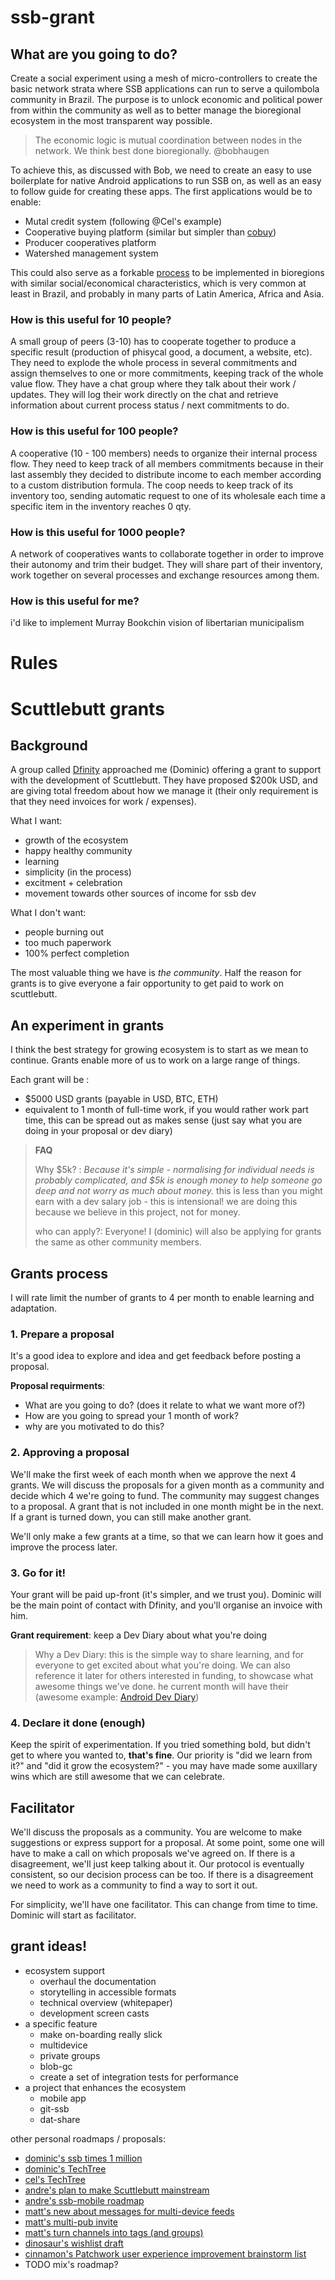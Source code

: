 # ssb-grant

## What are you going to do?

Create a social experiment using a mesh of micro-controllers to create the basic network strata where SSB applications can run to serve a quilombola community in Brazil. The purpose is to unlock economic and political power from within the community as well as to better manage the bioregional ecosystem in the most transparent way possible.

> The economic logic is mutual coordination between nodes in the network. We think best done bioregionally. @bobhaugen

To achieve this, as discussed with Bob, we need to create an easy to use boilerplate for native Android applications to run SSB on, as well as an easy to follow guide for creating these apps. The first applications would be to enable:
- Mutal credit system (following @Cel's example)
- Cooperative buying platform (similar but simpler than [cobuy](https://www.rootsystems.nz/products/cobuy/readme.html))
- Producer cooperatives platform
- Watershed management system

This could also serve as a forkable [process](https://www.valueflo.ws/introduction/processes.html) to be implemented in bioregions with similar social/economical characteristics, which is very common at least in Brazil, and probably in many parts of Latin America, Africa and Asia.

### How is this useful for 10 people?
A small group of peers (3-10) has to cooperate together to produce a specific result (production of phisycal good, a document, a website, etc).
They need to explode the whole process in several commitments and assign themselves to one or more commitments, keeping track of the whole value flow.
They have a chat group where they talk about their work / updates. They will log their work directly on the chat and retrieve information about current process status / next commitments to do.

### How is this useful for 100 people?
A cooperative (10 - 100 members) needs to organize their internal process flow. They need to keep track of all members commitments because in their last assembly they decided to distribute income to each member according to a custom distribution formula.
The coop needs to keep track of its inventory too, sending automatic request to one of its wholesale each time a specific item in the inventory reaches 0 qty.

### How is this useful for 1000 people?
A network of cooperatives wants to collaborate together in order to improve their autonomy and trim their budget. They will share part of their inventory, work together on several processes and exchange resources among them.

### How is this useful for me?
i'd like to implement Murray Bookchin vision of libertarian municipalism



# Rules

# Scuttlebutt grants

## Background

A group called [Dfinity](https://www.dfinity.org/) approached me (Dominic) offering a grant to support with the development of Scuttlebutt. They have proposed $200k USD, and are giving total freedom about how we manage it (their only requirement is that they need invoices for work / expenses).

What I want:

- growth of the ecosystem
- happy healthy community
- learning
- simplicity (in the process)
- excitment + celebration
- movement towards other sources of income for ssb dev

What I don't want:

- people burning out
- too much paperwork
- 100% perfect completion

The most valuable thing we have is _the community_. Half the reason for grants is to give everyone
a fair opportunity to get paid to work on scuttlebutt.

## An experiment in grants

I think the best strategy for growing ecosystem is to start as we mean to continue. Grants enable more of us to work on a large range of things.

Each grant will be : 
 - $5000 USD grants (payable in USD, BTC, ETH)
 - equivalent to 1 month of full-time work, if you would rather work part time, this can be spread out as makes sense (just say what you are doing in your proposal or dev diary)


> **FAQ** 
> 
> Why $5k? : _Because it's simple - normalising for individual needs is probably complicated, and $5k is enough money to help someone go deep and not worry as much about money._ 
> this is less than you might earn with a dev salary job - this is intensional! we are doing this because we believe in this project, not for money.
>
> who can apply?: Everyone! I (dominic) will also be applying for grants the same as other community members.

## Grants process 

I will rate limit the number of grants to 4 per month to enable learning and adaptation.

### 1. Prepare a proposal
It's a good idea to explore and idea and get feedback before posting a proposal.

**Proposal requirments**: 
- What are you going to do? (does it relate to what we want more of?)
- How are you going to spread your 1 month of work? 
- why are you motivated to do this?

### 2. Approving a proposal
We'll make the first week of each month when we approve the next 4 grants.
We will discuss the proposals for a given month as a community and decide which 4 we're going to fund. The community may suggest changes to a proposal. A grant that is not included in one month might be in the next. If a grant is turned down, you can still make another grant.

We'll only make a few grants at a time, so that we can learn how it goes and improve the process later.

### 3. Go for it!
Your grant will be paid up-front (it's simpler, and we trust you). Dominic will be the main point of contact with Dfinity, and you'll organise an invoice with him. 

**Grant requirement**: keep a Dev Diary about what you're doing

> Why a Dev Diary: this is the simple way to share learning, and for everyone to get excited about what you're doing. We can also reference it later for others interested in funding, to showcase what awesome things we've done. 
he current month will have their 
> (awesome example: [Android Dev Diary](%b6nlgiAu3ZWkLqKnvkU1T/9PZCfiqSU/Ujg1xRmD/64=.sha256))


### 4. Declare it done (enough)
Keep the spirit of experimentation. If you tried something bold, but didn't get to where you wanted to, **that's fine**. Our priority is "did we learn from it?" and "did it grow the ecosystem?" - you may have made some auxillary wins which are still awesome that we can celebrate. 


## Facilitator

We'll discuss the proposals as a community. You are welcome to make suggestions or express support for a proposal. At some point, some one will have to make a call on which proposals we've agreed on.
If there is a disagreement, we'll just keep talking about it. Our protocol is eventually consistent,
so our decision process can be too. If there is a disagreement we need to work as a community to find a way to sort it out.

For simplicity, we'll have one facilitator. This can change from time to time. Dominic will start as facilitator.

## grant ideas!

- ecosystem support
    - overhaul the documentation
    - storytelling in accessible formats
    - technical overview (whitepaper)
    - development screen casts
- a specific feature
    - make on-boarding really slick
    - multidevice
    - private groups
    - blob-gc
    - create a set of integration tests for performance
- a project that enhances the ecosystem
    - mobile app
    - git-ssb
    - dat-share

other personal roadmaps / proposals:

- [dominic's ssb times 1 million](%25WEjEnt8zSyU3zCdKlDCtBeu5H+ZoNFWjGcCca2IbI=.sha256)
- [dominic's TechTree](%kDrsaJXkDiRwit9mCCmqoWBqI3WWxBxp+82fjZELluU=.sha256)
- [cel's TechTree](%ksFB43iqht9PNxuwqDjSQHWU1wUXL+iI+TKx5AdBgyU=.sha256)
- [andre's plan to make Scuttlebutt mainstream](%qNif1AXsEIk8LHja4x/S2eJY56Vxpod5M3lETZLr0Xc=.sha256)
- [andre's ssb-mobile roadmap](%jeAzYsgXWs/AeABFVwjus6YE3CgPcU8vPVKUSlnjMHY=.sha256)
- [matt's new about messages for multi-device feeds](%uB7DTsgCgOgH46vKrlzNQTP0DuLcIzIVOXy0ukIWwaE=.sha256)
- [matt's multi-pub invite](%IVmzLIXuzDZEQLK1krgGk1/ac4nCF9BnubEIsIgu2xY=.sha256)
- [matt's turn channels into tags (and groups)](%gTHLf3Rlc48RSjwATVDJZpe9VlWGfxMmio1+o3KXvjA=.sha256)
- [dinosaur's wishlist draft](%9W+HJ7fPvNF8sxzJAVht/rx7zx/l3QS4e0EEv2wIui8=.sha256)
- [cinnamon's Patchwork user experience improvement brainstorm list](%ORS73asFbxUC4Ck/kn95zPRar9NXxac676Vpn86ZVwQ=.sha256)
- TODO mix's roadmap?
